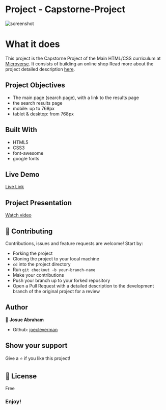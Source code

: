 # Project - Capstorne-Project

![screenshot](.assets/images/image2.png)

# What it does

This project is the Capstorne Project of the Main HTML/CSS curriculum at [Microverse](https://www.microverse.org/). It consists of building an online shop
Read more about the project detailed description [here](https://www.notion.so/HTML-CSS-capstone-project-Online-shop-for-electronics-a3dbffab0c744c33b70001a79876edde).

## Project Objectives

- The main page (search page), with a link to the results page
- the search results page
- mobile: up to 768px
- tablet & desktop: from 768px

## Built With

- HTML5
- CSS3
- font-awesome
- google fonts

## Live Demo

[Live Link](https://rawcdn.githack.com/Joecleverman/capstorne-project/eef9643409548e87bd75ac805e45f79fda9a13e0/index.html)

## Project Presentation

[Watch video]()

## 🤝 Contributing

Contributions, issues and feature requests are welcome! Start by:

- Forking the project
- Cloning the project to your local machine
- `cd` into the project directory
- Run `git checkout -b your-branch-name`
- Make your contributions
- Push your branch up to your forked repository
- Open a Pull Request with a detailed description to the development branch of the original project for a review

## Author

👤 **Josue Abraham**

- Github: [joecleverman](https://github.com/joecleverman)

## Show your support

Give a ⭐️ if you like this project!

## 📝 License

Free

### Enjoy!
